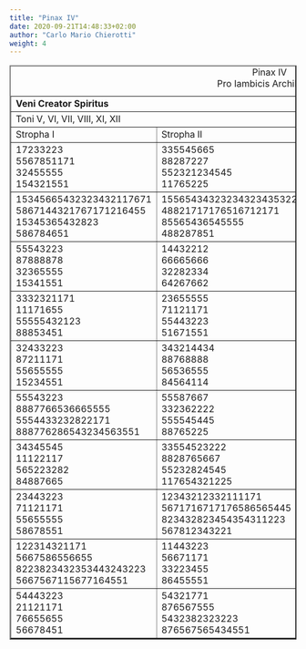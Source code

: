 ```yaml
---
title: "Pinax IV"
date: 2020-09-21T14:48:33+02:00
author: "Carlo Mario Chierotti"
weight: 4
---
```



<table border="2" cellpadding="2">
<caption>Pinax IV <br />Pro Iambicis Archilochijs </caption>
<tr>
<td colspan="4" class="bc"><strong>Veni Creator Spiritus</strong></td>
</tr>
<tr>
<td colspan="4" class="bc">Toni V, VI, VII, VIII, XI, XII </td>
</tr>
<tr>
<td>Stropha I</td>
<td>Stropha II</td>
<td>Stropha III</td>
<td>Stropha IV</td>
</tr>
<tr>
<td>17233223<br />5567851171<br />32455555<br />154321551</td>
<td>335545665<br />88287227<br />552321234545<br />11765225</td>
<td>235545223222<br />71217766667<br />5523212545445<br />5876521225</td>
<td>7771234555<br />55568878<br />33338323<br />33366551</td>
</tr>
<tr>
<td>15345665432323432117671<br />5867144321767171216455<br />15345365432823<br />586784651</td>
<td>155654343232343234353223<br />48821717176516712171<br />85565436545555<br />488287851</td>
<td>71217766667<br />555545545545<br />2323212223222<br />58765521225</td>
<td>232171222327171<br />777554545565555<br />554328767843223<br />5371234532534551</td>
</tr>
<tr>
<td>55543223<br />87888878<br />32365555<br />15341551</td>
<td>14432212<br />66665666<br />32282334<br />64267662</td>
<td>55534555<br />77788878<br />33331323<br />33366551</td>
<td>72348824345545<br />57765425678587678<br />2711767823328323<br />543218651</td>
</tr>
<tr>
<td>3332321171<br />11171655<br />55555432123<br />88853451</td>
<td>23655555<br />71121171<br />55443223<br />51671551</td>
<td>327176717671<br />1654545555<br />5421313223<br />1456341551</td>
<td>5653554323<br />88787655<br />34288888<br />84563411</td>
</tr>
<tr>
<td>32433223<br />87211171<br />55655555<br />15234551</td>
<td>343214434<br />88768888<br />56536555<br />84564114</td>
<td>343232887671<br />88878655<br />6655543223<br />6415341551</td>
<td>112173332223<br />56758888878<br />34435556555<br />14231184551</td>
</tr>
<tr>
<td>55543223<br />8887766536665555<br />5554433232822171<br />888776286543234563551</td>
<td>55587667<br />332362222<br />555545445<br />88765225</td>
<td>7123454432171<br />5765625545<br />27117671234321223<br />5432186551</td>
<td>72878687678<br />555554555<br />3232383223<br />3715341551</td>
</tr>
<tr>
<td>34345545<br />11122117<br />565223282<br />84887665</td>
<td>33554523222<br />8828765667<br />55232824545<br />117654321225</td>
<td>432122343434<br />286666711167111<br />6543445654556<br />23456228412114</td>
<td>56535432878<br />8878765555<br />3428887323<br />845634151</td>
</tr>
<tr>
<td>23443223<br />71121171<br />55655555<br />58678551</td>
<td>12343212332111171<br />5671716717176586565445<br />823432823454354311223<br />567812343221</td>
<td>5653543223<br />8878765555<br />34211176778<br />8456341551</td>
<td>772173847171<br />55755566555<br />235328822323<br />5371234534551</td>
</tr>
<tr>
<td>122314321171<br /> 5667586556655<br /> 8223823432353443243223<br /> 5667567115677164551</td>
<td>11443223<br />56671171<br />33223455<br />86455551</td>
<td>343233321171<br />11711165555<br />56555543223<br />845111234551</td>
<td>3278767878<br />8654545555<br />5428383223<br />1456341551</td>
</tr>
<tr>
<td>54443223<br />21121171<br />76655655<br />56678451</td>
<td>54321771<br />876567555<br />5432382323223<br />876567565434551</td>
<td>23311171<br />78864555<br />5554328323<br />53146551</td>
<td>71223171<br />56655455<br />2667882323<br />55443651</td>
</tr>
</table>
